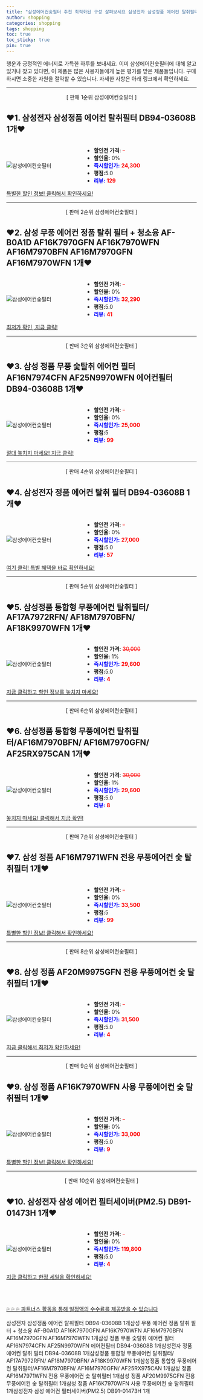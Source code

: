 ```yaml
---
title: "삼성에어컨숯필터 추천 최적화된 구성 살펴보세요 삼성전자 삼성정품 에어컨 탈취필터 DB94-03608B"
author: shopping
categories: shopping
tags: shopping
toc: true
toc_sticky: true
pin: true
---
```

행운과 긍정적인 에너지로 가득한 하루를 보내세요. 이미 삼성에어컨숯필터에 대해 알고 있거나 찾고 있다면, 이 제품은 많은 사용자들에게 높은 평가를 받은 제품들입니다. 구매하시면 소중한 자원을 절약할 수 있습니다. 자세한 사항은 아래 링크에서 확인하세요.

---
<p class="toplist" style="margin: 0 auto; display: block; width: fit-content;">[ 판매 1순위 삼성에어컨숯필터 ]</p>

<h2><strong>❤️1. 삼성전자 삼성정품 에어컨 탈취필터 DB94-03608B 1개❤️</strong></h2>

<div style="display: flex; align-items: center;">
    <div style="flex: 0.4;">
        <img src="https://thumbnail8.coupangcdn.com/thumbnails/remote/230x230ex/image/vendor_inventory/7547/2f8f68b687b71663b40a823e4cedbe2348c43e9a8daf0453ca9b1ce7cc52.png" alt="삼성에어컨숯필터" style="max-width: 100%;">
    </div>
    <div style="flex: 0.6; margin-left: 10px;">
        <ul>
            <li><strong>할인전 가격:</strong> <del style="color: red;">-</del></li>
            <li><strong>할인율:</strong> 0%</li>
            <li><span style='color:blue'><strong>즉시할인가:</strong></span> <span style='color:red'><strong>24,300</strong></span></li>
            <li><strong>평점:</strong>5.0</li>
            <li><span style='color:blue'><strong>리뷰:</strong></span> <span style='color:red'><strong>129</strong></span></li>
        </ul>
    </div>
</div>
<div class="center">
    <a href="https://William4Davisa.github.io?lptag=AF9450613&subid=githubio&pageKey=220955235&traceid=V0-153&itemId=689365224&vendorItemId=82607790321" class="myButton">
        특별한 할인 정보! 클릭해서 확인하세요!
    </a>
</div>


---
<p class="toplist" style="margin: 0 auto; display: block; width: fit-content;">[ 판매 2순위 삼성에어컨숯필터 ]</p>

<h2><strong>❤️2. 삼성 무풍 에어컨 정품 탈취 필터 + 청소융 AF-B0A1D AF16K7970GFN AF16K7970WFN AF16M7970BFN AF16M7970GFN AF16M7970WFN 1개❤️</strong></h2>

<div style="display: flex; align-items: center;">
    <div style="flex: 0.4;">
        <img src="https://thumbnail9.coupangcdn.com/thumbnails/remote/230x230ex/image/vendor_inventory/7e28/15379997423e8b534f2f9835793593b5accb4cc55623ab7dd68770c7dc27.png" alt="삼성에어컨숯필터" style="max-width: 100%;">
    </div>
    <div style="flex: 0.6; margin-left: 10px;">
        <ul>
            <li><strong>할인전 가격:</strong> <del style="color: red;">-</del></li>
            <li><strong>할인율:</strong> 0%</li>
            <li><span style='color:blue'><strong>즉시할인가:</strong></span> <span style='color:red'><strong>32,290</strong></span></li>
            <li><strong>평점:</strong>5.0</li>
            <li><span style='color:blue'><strong>리뷰:</strong></span> <span style='color:red'><strong>41</strong></span></li>
        </ul>
    </div>
</div>
<div class="center">
    <a href="https://William4Davisa.github.io?lptag=AF9450613&subid=githubio&pageKey=6535364783&traceid=V0-153&itemId=14530373615&vendorItemId=81772896693" class="myButton">
        최저가 확인, 지금 클릭!
    </a>
</div>


---
<p class="toplist" style="margin: 0 auto; display: block; width: fit-content;">[ 판매 3순위 삼성에어컨숯필터 ]</p>

<h2><strong>❤️3. 삼성 정품 무풍 숯탈취 에어컨 필터 AF16N7974CFN AF25N9970WFN 에어컨필터 DB94-03608B 1개❤️</strong></h2>

<div style="display: flex; align-items: center;">
    <div style="flex: 0.4;">
        <img src="https://thumbnail9.coupangcdn.com/thumbnails/remote/230x230ex/image/vendor_inventory/ae09/ebf445b833202115b62f6f35c5cf981d9db084680d7896948a927e97a43b.jpg" alt="삼성에어컨숯필터" style="max-width: 100%;">
    </div>
    <div style="flex: 0.6; margin-left: 10px;">
        <ul>
            <li><strong>할인전 가격:</strong> <del style="color: red;">-</del></li>
            <li><strong>할인율:</strong> 0%</li>
            <li><span style='color:blue'><strong>즉시할인가:</strong></span> <span style='color:red'><strong>25,000</strong></span></li>
            <li><strong>평점:</strong>5</li>
            <li><span style='color:blue'><strong>리뷰:</strong></span> <span style='color:red'><strong>99</strong></span></li>
        </ul>
    </div>
</div>
<div class="center">
    <a href="https://William4Davisa.github.io?lptag=AF9450613&subid=githubio&pageKey=8217844342&traceid=V0-153&itemId=23610391710&vendorItemId=90636050076" class="myButton">
        절대 놓치지 마세요! 지금 클릭!
    </a>
</div>


---
<p class="toplist" style="margin: 0 auto; display: block; width: fit-content;">[ 판매 4순위 삼성에어컨숯필터 ]</p>

<h2><strong>❤️4. 삼성전자 정품 에어컨 탈취 필터 DB94-03608B 1개❤️</strong></h2>

<div style="display: flex; align-items: center;">
    <div style="flex: 0.4;">
        <img src="https://thumbnail9.coupangcdn.com/thumbnails/remote/230x230ex/image/vendor_inventory/cf2e/f6e141e393f6c9485ddf5e817409402bb153ed12ef881eb2196c10938ba5.jpg" alt="삼성에어컨숯필터" style="max-width: 100%;">
    </div>
    <div style="flex: 0.6; margin-left: 10px;">
        <ul>
            <li><strong>할인전 가격:</strong> <del style="color: red;">-</del></li>
            <li><strong>할인율:</strong> 0%</li>
            <li><span style='color:blue'><strong>즉시할인가:</strong></span> <span style='color:red'><strong>27,000</strong></span></li>
            <li><strong>평점:</strong>5.0</li>
            <li><span style='color:blue'><strong>리뷰:</strong></span> <span style='color:red'><strong>57</strong></span></li>
        </ul>
    </div>
</div>
<div class="center">
    <a href="https://William4Davisa.github.io?lptag=AF9450613&subid=githubio&pageKey=6475210901&traceid=V0-153&itemId=14150314025&vendorItemId=81396846670" class="myButton">
        여기 클릭! 특별 혜택을 바로 확인하세요!
    </a>
</div>


---
<p class="toplist" style="margin: 0 auto; display: block; width: fit-content;">[ 판매 5순위 삼성에어컨숯필터 ]</p>

<h2><strong>❤️5. 삼성정품 통합형 무풍에어컨 탈취필터/ AF17A7972RFN/ AF18M7970BFN/ AF18K9970WFN 1개❤️</strong></h2>

<div style="display: flex; align-items: center;">
    <div style="flex: 0.4;">
        <img src="https://thumbnail9.coupangcdn.com/thumbnails/remote/230x230ex/image/vendor_inventory/34d4/1af9ca00e7f10cf401d27a1bdda8c1d7adedb71034eabcfe463208405667.jpg" alt="삼성에어컨숯필터" style="max-width: 100%;">
    </div>
    <div style="flex: 0.6; margin-left: 10px;">
        <ul>
            <li><strong>할인전 가격:</strong> <del style="color: red;">30,000</del></li>
            <li><strong>할인율:</strong> 1%</li>
            <li><span style='color:blue'><strong>즉시할인가:</strong></span> <span style='color:red'><strong>29,600</strong></span></li>
            <li><strong>평점:</strong>5.0</li>
            <li><span style='color:blue'><strong>리뷰:</strong></span> <span style='color:red'><strong>4</strong></span></li>
        </ul>
    </div>
</div>
<div class="center">
    <a href="https://William4Davisa.github.io?lptag=AF9450613&subid=githubio&pageKey=6664306650&traceid=V0-153&itemId=15308558118&vendorItemId=82528916465" class="myButton">
        지금 클릭하고 할인 정보를 놓치지 마세요!
    </a>
</div>


---
<p class="toplist" style="margin: 0 auto; display: block; width: fit-content;">[ 판매 6순위 삼성에어컨숯필터 ]</p>

<h2><strong>❤️6. 삼성정품 통합형 무풍에어컨 탈취필터/AF16M7970BFN/ AF16M7970GFN/ AF25RX975CAN 1개❤️</strong></h2>

<div style="display: flex; align-items: center;">
    <div style="flex: 0.4;">
        <img src="https://thumbnail9.coupangcdn.com/thumbnails/remote/230x230ex/image/vendor_inventory/34d4/1af9ca00e7f10cf401d27a1bdda8c1d7adedb71034eabcfe463208405667.jpg" alt="삼성에어컨숯필터" style="max-width: 100%;">
    </div>
    <div style="flex: 0.6; margin-left: 10px;">
        <ul>
            <li><strong>할인전 가격:</strong> <del style="color: red;">30,000</del></li>
            <li><strong>할인율:</strong> 1%</li>
            <li><span style='color:blue'><strong>즉시할인가:</strong></span> <span style='color:red'><strong>29,600</strong></span></li>
            <li><strong>평점:</strong>5.0</li>
            <li><span style='color:blue'><strong>리뷰:</strong></span> <span style='color:red'><strong>8</strong></span></li>
        </ul>
    </div>
</div>
<div class="center">
    <a href="https://William4Davisa.github.io?lptag=AF9450613&subid=githubio&pageKey=6664282406&traceid=V0-153&itemId=15308437609&vendorItemId=82528796496" class="myButton">
        놓치지 마세요! 클릭해서 지금 확인!
    </a>
</div>


---
<p class="toplist" style="margin: 0 auto; display: block; width: fit-content;">[ 판매 7순위 삼성에어컨숯필터 ]</p>

<h2><strong>❤️7. 삼성 정품 AF16M7971WFN 전용 무풍에어컨 숯 탈취필터 1개❤️</strong></h2>

<div style="display: flex; align-items: center;">
    <div style="flex: 0.4;">
        <img src="https://thumbnail6.coupangcdn.com/thumbnails/remote/230x230ex/image/vendor_inventory/9869/5aa6c6e6c6533f134b073d5ead4f3c130c4c3cf4b10c3d6330c409c88d49.JPG" alt="삼성에어컨숯필터" style="max-width: 100%;">
    </div>
    <div style="flex: 0.6; margin-left: 10px;">
        <ul>
            <li><strong>할인전 가격:</strong> <del style="color: red;">-</del></li>
            <li><strong>할인율:</strong> 0%</li>
            <li><span style='color:blue'><strong>즉시할인가:</strong></span> <span style='color:red'><strong>33,500</strong></span></li>
            <li><strong>평점:</strong>5</li>
            <li><span style='color:blue'><strong>리뷰:</strong></span> <span style='color:red'><strong>99</strong></span></li>
        </ul>
    </div>
</div>
<div class="center">
    <a href="https://William4Davisa.github.io?lptag=AF9450613&subid=githubio&pageKey=6432668371&traceid=V0-153&itemId=13888192753&vendorItemId=81877513694" class="myButton">
        특별한 할인 정보! 클릭해서 확인하세요!
    </a>
</div>


---
<p class="toplist" style="margin: 0 auto; display: block; width: fit-content;">[ 판매 8순위 삼성에어컨숯필터 ]</p>

<h2><strong>❤️8. 삼성 정품 AF20M9975GFN 전용 무풍에어컨 숯 탈취필터 1개❤️</strong></h2>

<div style="display: flex; align-items: center;">
    <div style="flex: 0.4;">
        <img src="https://thumbnail6.coupangcdn.com/thumbnails/remote/230x230ex/image/vendor_inventory/9869/5aa6c6e6c6533f134b073d5ead4f3c130c4c3cf4b10c3d6330c409c88d49.JPG" alt="삼성에어컨숯필터" style="max-width: 100%;">
    </div>
    <div style="flex: 0.6; margin-left: 10px;">
        <ul>
            <li><strong>할인전 가격:</strong> <del style="color: red;">-</del></li>
            <li><strong>할인율:</strong> 0%</li>
            <li><span style='color:blue'><strong>즉시할인가:</strong></span> <span style='color:red'><strong>31,500</strong></span></li>
            <li><strong>평점:</strong>5.0</li>
            <li><span style='color:blue'><strong>리뷰:</strong></span> <span style='color:red'><strong>4</strong></span></li>
        </ul>
    </div>
</div>
<div class="center">
    <a href="https://William4Davisa.github.io?lptag=AF9450613&subid=githubio&pageKey=6654519054&traceid=V0-153&itemId=15257847020&vendorItemId=82478484443" class="myButton">
        지금 클릭해서 최저가 확인하세요!
    </a>
</div>


---
<p class="toplist" style="margin: 0 auto; display: block; width: fit-content;">[ 판매 9순위 삼성에어컨숯필터 ]</p>

<h2><strong>❤️9. 삼성 정품 AF16K7970WFN 사용 무풍에어컨 숯 탈취필터 1개❤️</strong></h2>

<div style="display: flex; align-items: center;">
    <div style="flex: 0.4;">
        <img src="https://thumbnail9.coupangcdn.com/thumbnails/remote/230x230ex/image/vendor_inventory/b983/4f9dd0b21a20a754c7bbd6e8107e4a0985f24368cafa229ba82ab021cfee.jpg" alt="삼성에어컨숯필터" style="max-width: 100%;">
    </div>
    <div style="flex: 0.6; margin-left: 10px;">
        <ul>
            <li><strong>할인전 가격:</strong> <del style="color: red;">-</del></li>
            <li><strong>할인율:</strong> 0%</li>
            <li><span style='color:blue'><strong>즉시할인가:</strong></span> <span style='color:red'><strong>33,000</strong></span></li>
            <li><strong>평점:</strong>5.0</li>
            <li><span style='color:blue'><strong>리뷰:</strong></span> <span style='color:red'><strong>9</strong></span></li>
        </ul>
    </div>
</div>
<div class="center">
    <a href="https://William4Davisa.github.io?lptag=AF9450613&subid=githubio&pageKey=6394431730&traceid=V0-153&itemId=13646580496&vendorItemId=80899195794" class="myButton">
        특별한 할인 정보! 클릭해서 확인하세요!
    </a>
</div>


---
<p class="toplist" style="margin: 0 auto; display: block; width: fit-content;">[ 판매 10순위 삼성에어컨숯필터 ]</p>

<h2><strong>❤️10. 삼성전자 삼성 에어컨 필터세이버(PM2.5) DB91-01473H 1개❤️</strong></h2>

<div style="display: flex; align-items: center;">
    <div style="flex: 0.4;">
        <img src="https://thumbnail8.coupangcdn.com/thumbnails/remote/230x230ex/image/vendor_inventory/232b/17b5bdb986fb8150e4a22479ad1c545c8f8b8b92abac9f9116c824eabdbb.jpg" alt="삼성에어컨숯필터" style="max-width: 100%;">
    </div>
    <div style="flex: 0.6; margin-left: 10px;">
        <ul>
            <li><strong>할인전 가격:</strong> <del style="color: red;">-</del></li>
            <li><strong>할인율:</strong> 0%</li>
            <li><span style='color:blue'><strong>즉시할인가:</strong></span> <span style='color:red'><strong>119,800</strong></span></li>
            <li><strong>평점:</strong>5.0</li>
            <li><span style='color:blue'><strong>리뷰:</strong></span> <span style='color:red'><strong>4</strong></span></li>
        </ul>
    </div>
</div>
<div class="center">
    <a href="https://William4Davisa.github.io?lptag=AF9450613&subid=githubio&pageKey=221553075&traceid=V0-153&itemId=692173161&vendorItemId=4772644508" class="myButton">
        지금 클릭하고 한정 세일을 확인하세요!
    </a>
</div>

<br><br><br>[💦 💦 💦 파트너스 활동을 통해 일정액의 수수료를 제공받을 수 있습니다](https://link.coupang.com/a/bcpT2c)<br><br>삼성전자 삼성정품 에어컨 탈취필터 DB94-03608B 1개삼성 무풍 에어컨 정품 탈취 필터 + 청소융 AF-B0A1D AF16K7970GFN AF16K7970WFN AF16M7970BFN AF16M7970GFN AF16M7970WFN 1개삼성 정품 무풍 숯탈취 에어컨 필터 AF16N7974CFN AF25N9970WFN 에어컨필터 DB94-03608B 1개삼성전자 정품 에어컨 탈취 필터 DB94-03608B 1개삼성정품 통합형 무풍에어컨 탈취필터/ AF17A7972RFN/ AF18M7970BFN/ AF18K9970WFN 1개삼성정품 통합형 무풍에어컨 탈취필터/AF16M7970BFN/ AF16M7970GFN/ AF25RX975CAN 1개삼성 정품 AF16M7971WFN 전용 무풍에어컨 숯 탈취필터 1개삼성 정품 AF20M9975GFN 전용 무풍에어컨 숯 탈취필터 1개삼성 정품 AF16K7970WFN 사용 무풍에어컨 숯 탈취필터 1개삼성전자 삼성 에어컨 필터세이버(PM2.5) DB91-01473H 1개